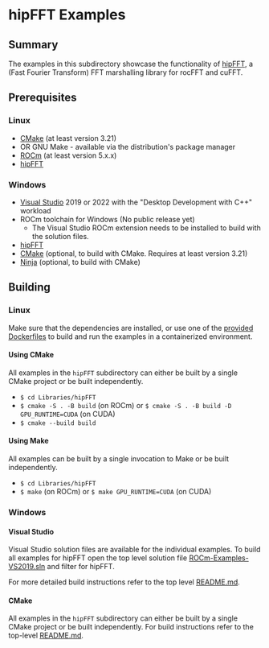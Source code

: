 # hipFFT Examples

## Summary
The examples in this subdirectory showcase the functionality of [hipFFT](https://github.com/ROCm/hipFFT), a (Fast Fourier Transform) FFT marshalling library for rocFFT and cuFFT.

## Prerequisites
### Linux
- [CMake](https://cmake.org/download/) (at least version 3.21)
- OR GNU Make - available via the distribution's package manager
- [ROCm](https://docs.amd.com/bundle/ROCm-Installation-Guide-v5.1.3/page/Overview_of_ROCm_Installation_Methods.html) (at least version 5.x.x)
- [hipFFT](https://github.com/ROCm/hipFFT)

### Windows
- [Visual Studio](https://visualstudio.microsoft.com/) 2019 or 2022 with the "Desktop Development with C++" workload
- ROCm toolchain for Windows (No public release yet)
    - The Visual Studio ROCm extension needs to be installed to build with the solution files.
- [hipFFT](https://github.com/ROCm/hipFFT)
- [CMake](https://cmake.org/download/) (optional, to build with CMake. Requires at least version 3.21)
- [Ninja](https://ninja-build.org/) (optional, to build with CMake)

## Building
### Linux
Make sure that the dependencies are installed, or use one of the [provided Dockerfiles](../../Dockerfiles/) to build and run the examples in a containerized environment.

#### Using CMake
All examples in the `hipFFT` subdirectory can either be built by a single CMake project or be built independently.

- `$ cd Libraries/hipFFT`
- `$ cmake -S . -B build` (on ROCm) or `$ cmake -S . -B build -D GPU_RUNTIME=CUDA` (on CUDA)
- `$ cmake --build build`

#### Using Make
All examples can be built by a single invocation to Make or be built independently.

- `$ cd Libraries/hipFFT`
- `$ make` (on ROCm) or `$ make GPU_RUNTIME=CUDA` (on CUDA)

### Windows
#### Visual Studio
Visual Studio solution files are available for the individual examples. To build all examples for hipFFT open the top level solution file [ROCm-Examples-VS2019.sln](../../ROCm-Examples-VS2019.sln) and filter for hipFFT.

For more detailed build instructions refer to the top level [README.md](../../README.md#visual-studio).

#### CMake
All examples in the `hipFFT` subdirectory can either be built by a single CMake project or be built independently. For build instructions refer to the top-level [README.md](../../README.md#cmake-2).
